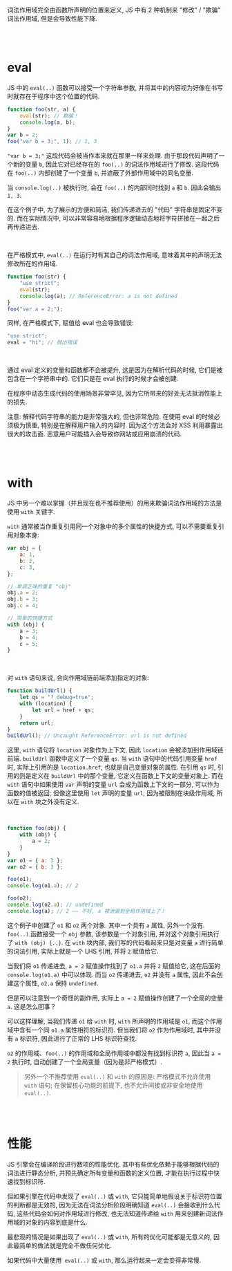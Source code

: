 <br>

词法作用域完全由函数所声明的位置来定义, JS 中有 2 种机制来 "修改" / "欺骗" 词法作用域, 但是会导致性能下降.

<br><br>

# eval

JS 中的 `eval(..)` 函数可以接受一个字符串参数, 并将其中的内容视为好像在书写时就存在于程序中这个位置的代码.

```js
function foo(str, a) {
    eval(str); // 欺骗！
    console.log(a, b);
}
var b = 2;
foo("var b = 3;", 1); // 1, 3
```

`"var b = 3;"` 这段代码会被当作本来就在那里一样来处理. 由于那段代码声明了一个新的变量 `b`, 因此它对已经存在的 `foo(..)` 的词法作用域进行了修改. 这段代码在 `foo(..)` 内部创建了一个变量 `b`, 并遮蔽了外部作用域中的同名变量.

当 `console.log(..)` 被执行时, 会在 `foo(..)` 的内部同时找到 `a` 和 `b`. 因此会输出 `1, 3`.

在这个例子中, 为了展示的方便和简洁, 我们传递进去的 "代码" 字符串是固定不变的. 而在实际情况中, 可以非常容易地根据程序逻辑动态地将字符拼接在一起之后再传递进去.

<br>

在严格模式中, `eval(..)` 在运行时有其自己的词法作用域, 意味着其中的声明无法修改所在的作用域.

```js
function foo(str) {
    "use strict";
    eval(str);
    console.log(a); // ReferenceError: a is not defined
}
foo("var a = 2;");
```

同样, 在严格模式下, 赋值给 eval 也会导致错误:

```js
"use strict";
eval = "hi"; // 抛出错误
```

<br>

通过 eval 定义的变量和函数都不会被提升, 这是因为在解析代码的时候, 它们是被包含在一个字符串中的. 它们只是在 eval 执行的时候才会被创建.

在程序中动态生成代码的使用场景非常罕见, 因为它所带来的好处无法抵消性能上的损失.

注意: 解释代码字符串的能力是非常强大的, 但也非常危险. 在使用 eval 的时候必须极为慎重, 特别是在解释用户输入的内容时. 因为这个方法会对 XSS 利用暴露出很大的攻击面. 恶意用户可能插入会导致你网站或应用崩溃的代码.

<br><br>

# with

JS 中另一个难以掌握（并且现在也不推荐使用）的用来欺骗词法作用域的方法是使用 `with` 关键字.

`with` 通常被当作重复引用同一个对象中的多个属性的快捷方式, 可以不需要重复引用对象本身:

```js
var obj = {
    a: 1,
    b: 2,
    c: 3,
};

// 单调乏味的重复 "obj"
obj.a = 2;
obj.b = 3;
obj.c = 4;

// 简单的快捷方式
with (obj) {
    a = 3;
    b = 4;
    c = 5;
}
```

<br>

对 `with` 语句来说, 会向作用域链前端添加指定的对象:

```js
function buildUrl() {
    let qs = "? debug=true";
    with (location) {
        let url = href + qs;
    }
    return url;
}
buildUrl(); // Uncaught ReferenceError: url is not defined
```

这里, `with` 语句将 `location` 对象作为上下文, 因此 `location` 会被添加到作用域链前端. `buildUrl` 函数中定义了一个变量 `qs`. 当 `with` 语句中的代码引用变量 `href` 时, 实际上引用的是 `location.href`, 也就是自己变量对象的属性. 在引用 `qs` 时, 引用的则是定义在 `buildUrl` 中的那个变量, 它定义在函数上下文的变量对象上. 而在 `with` 语句中如果使用 `var` 声明的变量 `url` 会成为函数上下文的一部分, 可以作为函数的值被返回; 但像这里使用 `let` 声明的变量 `url`, 因为被限制在块级作用域, 所以在 `with` 块之外没有定义.

<br>

```js
function foo(obj) {
    with (obj) {
        a = 2;
    }
}
var o1 = { a: 3 };
var o2 = { b: 3 };

foo(o1);
console.log(o1.a); // 2

foo(o2);
console.log(o2.a); // undefined
console.log(a); // 2 —— 不好, a 被泄漏到全局作用域上了！
```

这个例子中创建了 `o1` 和 `o2` 两个对象. 其中一个具有 `a` 属性, 另外一个没有. `foo(..)` 函数接受一个 `obj` 参数, 该参数是一个对象引用, 并对这个对象引用执行了 `with (obj) {..}`. 在 `with` 块内部, 我们写的代码看起来只是对变量 `a` 进行简单的词法引用, 实际上就是一个 LHS 引用, 并将 `2` 赋值给它.

当我们将 `o1` 传递进去, `a = 2` 赋值操作找到了 `o1.a` 并将 `2` 赋值给它, 这在后面的 `console.log(o1.a)` 中可以体现. 而当 `o2` 传递进去, `o2` 并没有 `a` 属性, 因此不会创建这个属性, `o2.a` 保持 `undefined`.

但是可以注意到一个奇怪的副作用, 实际上 `a = 2` 赋值操作创建了一个全局的变量 `a`. 这是怎么回事？

可以这样理解, 当我们传递 `o1` 给 `with` 时, `with` 所声明的作用域是 `o1`, 而这个作用域中含有一个同 `o1.a` 属性相符的标识符. 但当我们将 `o2` 作为作用域时, 其中并没有 `a` 标识符, 因此进行了正常的 LHS 标识符查找.

`o2` 的作用域、`foo(..)` 的作用域和全局作用域中都没有找到标识符 `a`, 因此当 `a = 2` 执行时, 自动创建了一个全局变量（因为是非严格模式）.

> 另外一个不推荐使用 `eval(..)` 和 `with` 的原因是: 严格模式不允许使用 `with` 语句; 在保留核心功能的前提下, 也不允许间接或非安全地使用 `eval(..)`.

<br><br>

# 性能

JS 引擎会在编译阶段进行数项的性能优化. 其中有些优化依赖于能够根据代码的词法进行静态分析, 并预先确定所有变量和函数的定义位置, 才能在执行过程中快速找到标识符.

但如果引擎在代码中发现了 `eval(..)` 或 `with`, 它只能简单地假设关于标识符位置的判断都是无效的, 因为无法在词法分析阶段明确知道 `eval(..)` 会接收到什么代码, 这些代码会如何对作用域进行修改, 也无法知道传递给 `with` 用来创建新词法作用域的对象的内容到底是什么.

最悲观的情况是如果出现了 `eval(..)` 或 `with`, 所有的优化可能都是无意义的, 因此最简单的做法就是完全不做任何优化.

如果代码中大量使用` eval(..)` 或 `with`, 那么运行起来一定会变得非常慢.

<br>
